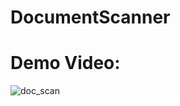 # DocumentScanner

# Demo Video:
![doc_scan](https://user-images.githubusercontent.com/43297280/108591301-32d16280-7390-11eb-9dde-a07d3fef5239.gif)
